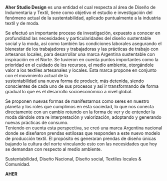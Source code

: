 **Aher Studio Design** es una entidad el cual respecta al área de Diseño de Indumentaria y Textil, tiene como objetivo el estudio e investigación del fenómeno actual de la sustentabilidad, aplicado puntualmente a la industria textil y de moda. 

Se efectuó un importante proceso de investigación, expuesto a conocer en profundidad las necesidades y particularidades del diseño sustentable social y la moda, así como también las condiciones laborales asegurando el bienestar de los  trabajadores y trabajadoras y las prácticas de trabajo con artesanos locales, para  desarrollar una marca Argentina sustentable con inspiración en el Norte. Se tuvieron en cuenta puntos importantes como la prioridad en el cuidado de los recursos, el medio ambiente, otorgándole valor a los textiles artesanales y locales. Esta marca propone en conjunto con el movimiento actual de la  
sustentabilidad una nueva forma de producir, más detenida, siendo conscientes de  cada uno de sus procesos y así ir transformando de forma gradual lo que es el  desarrollo socioeconómico a nivel global. 

Se proponen nuevas formas de manifestarnos como seres en nuestro planeta y  los roles que cumplimos en esta sociedad, lo que nos conecta directamente con un cambio rotundo en la forma de ver y de entender la moda dándole otra re interpretación y valorización, adoptando y generando nuevas prácticas de consumo.  
Teniendo en cuenta esta perspectiva, se creó una marca Argentina nacional  donde se diseñaron prendas estilosas que responden a este nuevo modelo de producción textil.
El propósito es generaran prendas de diseño únicas bajando la cultura del norte vinculando esto con las necesidades que hoy se demandan con respecto al medio ambiente.  

Sustentabilidad, Diseño Nacional, Diseño social, Textiles  locales & Comunidad. 

**AHER**
